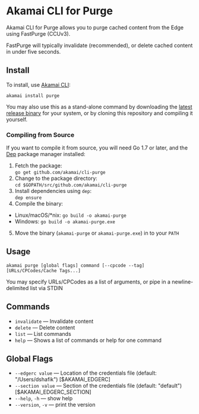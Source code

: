 # Akamai CLI for Purge

Akamai CLI for Purge allows you to purge cached content from the Edge using
FastPurge (CCUv3).

FastPurge will typically invalidate (recommended), or delete cached content in
under five seconds.

## Install

To install, use [Akamai CLI](https://github.com/akamai/cli):

```
akamai install purge
```

You may also use this as a stand-alone command by downloading the
[latest release binary](https://github.com/akamai/cli-purge/releases)
for your system, or by cloning this repository and compiling it yourself.

### Compiling from Source

If you want to compile it from source, you will need Go 1.7 or later, and the [Dep](https://golang.github.io/dep/) package manager installed:

1. Fetch the package:  
  `go get github.com/akamai/cli-purge`
2. Change to the package directory:  
  `cd $GOPATH/src/github.com/akamai/cli-purge`
3. Install dependencies using `dep`:  
  `dep ensure`
4. Compile the binary:  
  - Linux/macOS/*nix: `go build -o akamai-purge`
  - Windows: `go build -o akamai-purge.exe`
5. Move the binary (`akamai-purge` or `akamai-purge.exe`) in to your `PATH`

## Usage

```
akamai purge [global flags] command [--cpcode --tag] [URLs/CPCodes/Cache Tags...]
```

You may specify URLs/CPCodes as a list of arguments, or pipe in a newline-delimited list via STDIN

## Commands
- `invalidate` — Invalidate content
- `delete` — Delete content
- `list` — List commands
- `help` — Shows a list of commands or help for one command

## Global Flags
- `--edgerc value` — Location of the credentials file (default: "/Users/dshafik") [$AKAMAI_EDGERC]
- `--section value` — Section of the credentials file (default: "default") [$AKAMAI_EDGERC_SECTION]
- `--help`, `-h` — show help
- `--version`, `-v` — print the version
